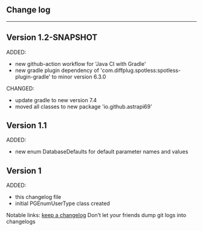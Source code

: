 ## Change log
----------------------

Version 1.2-SNAPSHOT
-------------

ADDED:

- new github-action workflow for 'Java CI with Gradle'
- new gradle plugin dependency of 'com.diffplug.spotless:spotless-plugin-gradle' to minor version 6.3.0

CHANGED:

- update gradle to new version 7.4
- moved all classes to new package 'io.github.astrapi69'

Version 1.1
-------------

ADDED:

- new enum DatabaseDefaults for default parameter names and values

Version 1
-------------

ADDED:

- this changelog file
- initial PGEnumUserType class created

Notable links:
[keep a changelog](http://keepachangelog.com/en/1.0.0/) Don’t let your friends dump git logs into changelogs
